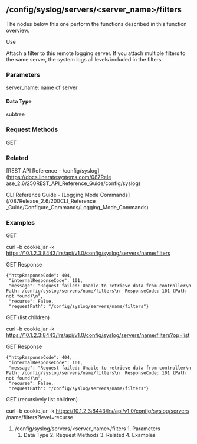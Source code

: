 ## /config/syslog/servers/<server_name>/filters

The nodes below this one perform the functions described in this function
overview.

Use

Attach a filter to this remote logging server. If you attach multiple filters
to the same server, the system logs all levels included in the filters.

### Parameters

server_name: name of server

#### Data Type

subtree

### Request Methods

GET

### Related

[REST API Reference - /config/syslog](https://docs.lineratesystems.com/087Rele
ase_2.6/250REST_API_Reference_Guide/config/syslog)

CLI Reference Guide - [Logging Mode Commands](/087Release_2.6/200CLI_Reference
_Guide/Configure_Commands/Logging_Mode_Commands)

### Examples

GET

curl -b cookie.jar -k
https://10.1.2.3:8443/lrs/api/v1.0/config/syslog/servers/name/filters

GET Response

    
    {"httpResponseCode": 404,
     "internalResponseCode": 101,
     "message": "Request failed: Unable to retrieve data from controller\n  Path: /config/syslog/servers/name/filters\n  ResponseCode: 101 (Path not found)\n",
     "recurse": False,
     "requestPath": "/config/syslog/servers/name/filters"}
    

GET (list children)

curl -b cookie.jar -k
https://10.1.2.3:8443/lrs/api/v1.0/config/syslog/servers/name/filters?op=list

GET Response

    
    {"httpResponseCode": 404,
     "internalResponseCode": 101,
     "message": "Request failed: Unable to retrieve data from controller\n  Path: /config/syslog/servers/name/filters\n  ResponseCode: 101 (Path not found)\n",
     "recurse": False,
     "requestPath": "/config/syslog/servers/name/filters"}
    

GET (recursively list children)

curl -b cookie.jar -k https://10.1.2.3:8443/lrs/api/v1.0/config/syslog/servers
/name/filters?level=recurse

  1. /config/syslog/servers/<server_name>/filters
    1. Parameters
      1. Data Type
    2. Request Methods
    3. Related
    4. Examples

